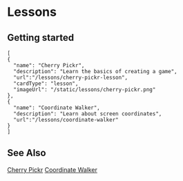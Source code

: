 # Lessons


## Getting started

```codecard
[
{
  "name": "Cherry Pickr",
  "description": "Learn the basics of creating a game",
  "url":"/lessons/cherry-pickr-lesson",
  "cardType": "lesson",
  "imageUrl": "/static/lessons/cherry-pickr.png"
},
{
  "name": "Coordinate Walker",
  "description": "Learn about screen coordinates",
  "url":"/lessons/coordinate-walker"
}
]
```

## See Also
[Cherry Pickr](/lessons/cherry-pickr-lesson)
[Coordinate Walker](/lessons/coordinate-walker)
